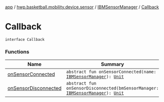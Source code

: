 [app](../../../index.md) / [hwp.basketball.mobility.device.sensor](../../index.md) / [IBMSensorManager](../index.md) / [Callback](.)

# Callback

`interface Callback`

### Functions

| Name | Summary |
|---|---|
| [onSensorConnected](on-sensor-connected.md) | `abstract fun onSensorConnected(name: `[`IBMSensorManager`](../index.md)`): `[`Unit`](https://kotlinlang.org/api/latest/jvm/stdlib/kotlin/-unit/index.html) |
| [onSensorDisconnected](on-sensor-disconnected.md) | `abstract fun onSensorDisconnected(bmSensorManager: `[`IBMSensorManager`](../index.md)`): `[`Unit`](https://kotlinlang.org/api/latest/jvm/stdlib/kotlin/-unit/index.html) |
